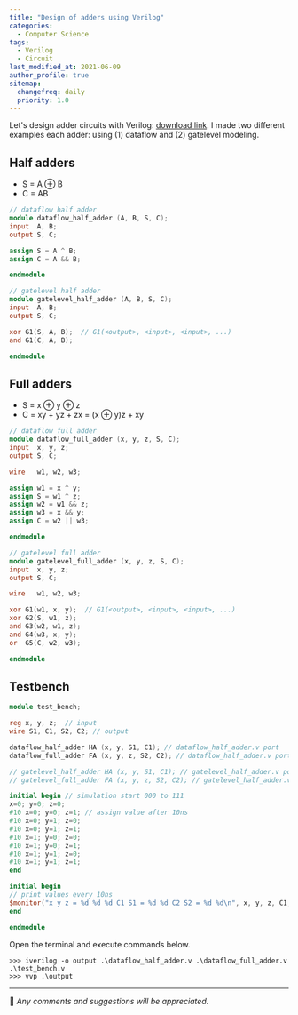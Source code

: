 ```yaml
---
title: "Design of adders using Verilog"
categories:
  - Computer Science
tags:
  - Verilog
  - Circuit
last_modified_at: 2021-06-09
author_profile: true
sitemap:
  changefreq: daily
  priority: 1.0
---
```


Let's design adder circuits with Verilog: [download link](http://bleyer.org/icarus/).
I made two different examples each adder: using (1) dataflow and (2) gatelevel modeling.<br/>

## Half adders

- S = A ⊕ B
- C = AB

```verilog
// dataflow half adder
module dataflow_half_adder (A, B, S, C);
input  A, B;
output S, C;

assign S = A ^ B;
assign C = A && B;

endmodule
```

```verilog
// gatelevel half adder
module gatelevel_half_adder (A, B, S, C);
input  A, B;
output S, C;

xor G1(S, A, B);  // G1(<output>, <input>, <input>, ...)
and G1(C, A, B);

endmodule
```

## Full adders

- S = x ⊕ y ⊕ z
- C = xy + yz + zx = (x ⊕ y)z + xy

```verilog
// dataflow full adder
module dataflow_full_adder (x, y, z, S, C);
input  x, y, z;
output S, C;

wire   w1, w2, w3;

assign w1 = x ^ y;
assign S = w1 ^ z;
assign w2 = w1 && z;
assign w3 = x && y;
assign C = w2 || w3;

endmodule
```

```verilog
// gatelevel full adder
module gatelevel_full_adder (x, y, z, S, C);
input  x, y, z;
output S, C;

wire   w1, w2, w3;

xor G1(w1, x, y);  // G1(<output>, <input>, <input>, ...)
xor G2(S, w1, z);
and G3(w2, w1, z);
and G4(w3, x, y);
or  G5(C, w2, w3);

endmodule
```

## Testbench

```verilog
module test_bench;

reg x, y, z;  // input
wire S1, C1, S2, C2; // output

dataflow_half_adder HA (x, y, S1, C1); // dataflow_half_adder.v port
dataflow_full_adder FA (x, y, z, S2, C2); // dataflow_half_adder.v port

// gatelevel_half_adder HA (x, y, S1, C1); // gatelevel_half_adder.v port
// gatelevel_full_adder FA (x, y, z, S2, C2); // gatelevel_half_adder.v port

initial begin // simulation start 000 to 111
x=0; y=0; z=0;
#10 x=0; y=0; z=1; // assign value after 10ns
#10 x=0; y=1; z=0;
#10 x=0; y=1; z=1;
#10 x=1; y=0; z=0;
#10 x=1; y=0; z=1;
#10 x=1; y=1; z=0;
#10 x=1; y=1; z=1;
end

initial begin
// print values every 10ns
$monitor("x y z = %d %d %d C1 S1 = %d %d C2 S2 = %d %d\n", x, y, z, C1, S1, C2, S2);
end

endmodule
```

Open the terminal and execute commands below.

```
>>> iverilog -o output .\dataflow_half_adder.v .\dataflow_full_adder.v .\test_bench.v
>>> vvp .\output
```

---

💬 _Any comments and suggestions will be appreciated._
